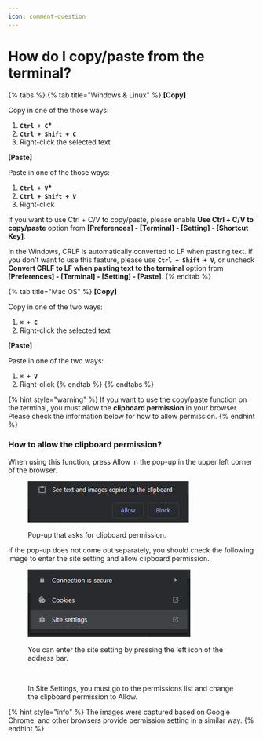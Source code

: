 ```yaml
---
icon: comment-question
---
```


# How do I copy/paste from the terminal?

{% tabs %}
{% tab title="Windows & Linux" %}
**\[Copy]**

Copy in one of the those ways:

1. **`Ctrl + C`\***
2. **`Ctrl + Shift + C`**
3. Right-click the selected text

**\[Paste]**

Paste in one of the those ways:

1. **`Ctrl + V`\***
2. **`Ctrl + Shift + V`**
3. Right-click

If you want to use Ctrl + C/V to copy/paste, please enable **Use Ctrl + C/V to copy/paste** option from **\[Preferences] - \[Terminal] - \[Setting] - \[Shortcut Key]**.

In the Windows, CRLF is automatically converted to LF when pasting text. If you don't want to use this feature, please use **`Ctrl + Shift + V`**, or uncheck **Convert CRLF to LF when pasting text to the terminal** option from **\[Preferences] - \[Terminal] - \[Setting] - \[Paste]**.
{% endtab %}

{% tab title="Mac OS" %}
**\[Copy]**

Copy in one of the two ways:

1. **`⌘ + C`**
2. Right-click the selected text

**\[Paste]**

Paste in one of the two ways:

1. **`⌘ + V`**
2. Right-click
{% endtab %}
{% endtabs %}

{% hint style="warning" %}
If you want to use the copy/paste function on the terminal, you must allow the **clipboard permission** in your browser. Please check the information below for how to allow permission.
{% endhint %}

### How to allow the clipboard permission? <a href="#how-to-allow-the-clipboard-permission" id="how-to-allow-the-clipboard-permission"></a>

When using this function, press Allow in the pop-up in the upper left corner of the browser.

<figure><img src="../../.gitbook/assets/Mask group.png" alt=""><figcaption><p>Pop-up that asks for clipboard permission.</p></figcaption></figure>

If the pop-up does not come out separately, you should check the following image to enter the site setting and allow clipboard permission.

<figure><img src="../../.gitbook/assets/Mask group (1).png" alt=""><figcaption><p>You can enter the site setting by pressing the left icon of the address bar.</p></figcaption></figure>

<figure><img src="https://help.goorm.io/~gitbook/image?url=https%3A%2F%2F2181851870-files.gitbook.io%2F%7E%2Ffiles%2Fv0%2Fb%2Fgitbook-x-prod.appspot.com%2Fo%2Fspaces%252F-Lq-Q9LciN1X9EABxGkt%252Fuploads%252FdASuJCgipkzFyv0NIyiv%252Fimage.png%3Falt%3Dmedia%26token%3D19c806e2-2d44-43de-919a-63315e704512&#x26;width=768&#x26;dpr=4&#x26;quality=100&#x26;sign=25dc619c&#x26;sv=2" alt=""><figcaption><p>In Site Settings, you must go to the permissions list and change the clipboard permission to Allow.</p></figcaption></figure>

{% hint style="info" %}
The images were captured based on Google Chrome, and other browsers provide permission setting in a similar way.
{% endhint %}

